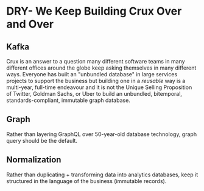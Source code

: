 # DRY- We Keep Building Crux Over and Over

## Kafka

Crux is an answer to a question many different software teams in many different offices around the globe keep asking themselves in many different ways. Everyone has built an "unbundled database" in large services projects to support the business but building one in a _reusable_ way is a multi-year, full-time endeavour and it is not the Unique Selling Proposition of Twitter, Goldman Sachs, or Uber to build an unbundled, bitemporal, standards-compliant, immutable graph database.

## Graph

Rather than layering GraphQL over 50-year-old database technology, graph query should be the default.

## Normalization

Rather than duplicating + transforming data into analytics databases, keep it structured in the language of the business (immutable records).
